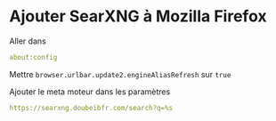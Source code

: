 # Ajouter SearXNG à Mozilla Firefox

Aller dans 
```yaml
about:config
```

Mettre ```browser.urlbar.update2.engineAliasRefresh``` sur ```true```

Ajouter le meta moteur dans les paramètres 
```yaml
https://searxng.doubeibfr.com/search?q=%s
```
